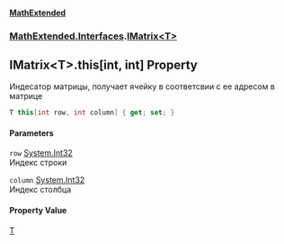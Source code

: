 #### [MathExtended](index.md 'index')
### [MathExtended.Interfaces](MathExtended_Interfaces.md 'MathExtended.Interfaces').[IMatrix&lt;T&gt;](MathExtended_Interfaces_IMatrix_T_.md 'MathExtended.Interfaces.IMatrix&lt;T&gt;')
## IMatrix&lt;T&gt;.this[int, int] Property
Индесатор матрицы, получает ячейку в соответсвии с ее адресом в матрице  
```csharp
T this[int row, int column] { get; set; }
```
#### Parameters
<a name='MathExtended_Interfaces_IMatrix_T__this_int_int__row'></a>
`row` [System.Int32](https://docs.microsoft.com/en-us/dotnet/api/System.Int32 'System.Int32')  
Индекс строки
  
<a name='MathExtended_Interfaces_IMatrix_T__this_int_int__column'></a>
`column` [System.Int32](https://docs.microsoft.com/en-us/dotnet/api/System.Int32 'System.Int32')  
Индекс столбца
  
#### Property Value
[T](MathExtended_Interfaces_IMatrix_T_.md#MathExtended_Interfaces_IMatrix_T__T 'MathExtended.Interfaces.IMatrix&lt;T&gt;.T')
